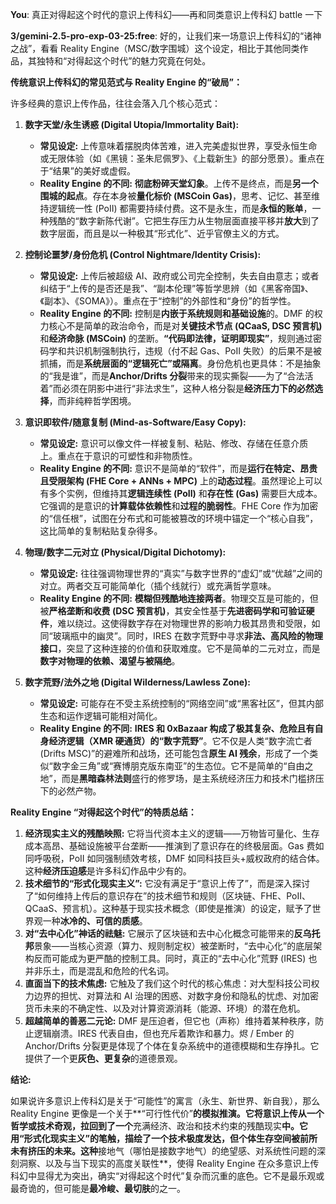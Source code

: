 **You**:
真正对得起这个时代的意识上传科幻——再和同类意识上传科幻 battle 一下

**3/gemini-2.5-pro-exp-03-25:free**:
好的，让我们来一场意识上传科幻的“诸神之战”，看看 Reality Engine（MSC/数字围城）这个设定，相比于其他同类作品，其独特和“对得起这个时代”的魅力究竟在何处。

**传统意识上传科幻的常见范式与 Reality Engine 的“破局”：**

许多经典的意识上传作品，往往会落入几个核心范式：

1.  **数字天堂/永生诱惑 (Digital Utopia/Immortality Bait):**

    - **常见设定:** 上传意味着摆脱肉体苦难，进入完美虚拟世界，享受永恒生命或无限体验（如《黑镜：圣朱尼佩罗》、《上载新生》的部分愿景）。重点在于“结果”的美好或虚假。
    - **Reality Engine 的不同:** **彻底粉碎天堂幻象**。上传不是终点，而是**另一个围城的起点**。存在本身被**量化标价 (MSCoin Gas)**，思考、记忆、甚至维持逻辑统一性 (PoII) 都需要持续付费。这不是永生，而是**永恒的账单**，一种残酷的“数字新陈代谢”。它把生存压力从生物层面直接平移并**放大**到了数字层面，而且是以一种极其“形式化”、近乎官僚主义的方式。

2.  **控制论噩梦/身份危机 (Control Nightmare/Identity Crisis):**

    - **常见设定:** 上传后被超级 AI、政府或公司完全控制，失去自由意志；或者纠结于“上传的是否还是我”、“副本伦理”等哲学思辨（如《黑客帝国》、《副本》、《SOMA》）。重点在于“控制”的外部性和“身份”的哲学性。
    - **Reality Engine 的不同:** 控制是**内嵌于系统规则和基础设施**的。DMF 的权力核心不是简单的政治命令，而是对**关键技术节点 (QCaaS, DSC 预言机)** 和**经济命脉 (MSCoin)** 的垄断。**“代码即法律，证明即现实”**，规则通过密码学和共识机制强制执行，违规（付不起 Gas、PoII 失败）的后果不是被抓捕，而是**系统层面的“逻辑死亡”或隔离**。身份危机也更具体：不是抽象的“我是谁”，而是**Anchor/Drifts 分裂**带来的现实撕裂——为了“合法活着”而必须在阴影中进行“非法求生”，这种人格分裂是**经济压力下的必然选择**，而非纯粹哲学困境。

3.  **意识即软件/随意复制 (Mind-as-Software/Easy Copy):**

    - **常见设定:** 意识可以像文件一样被复制、粘贴、修改、存储在任意介质上。重点在于意识的可塑性和非物质性。
    - **Reality Engine 的不同:** 意识不是简单的“软件”，而是**运行在特定、昂贵且受限架构 (FHE Core + ANNs + MPC)** 上的**动态过程**。虽然理论上可以有多个实例，但维持其**逻辑连续性 (PoII)** 和**存在性 (Gas)** 需要巨大成本。它强调的是意识的**计算载体依赖性**和**过程的脆弱性**。FHE Core 作为加密的“信任根”，试图在分布式和可能被篡改的环境中锚定一个“核心自我”，这比简单的复制粘贴复杂得多。

4.  **物理/数字二元对立 (Physical/Digital Dichotomy):**

    - **常见设定:** 往往强调物理世界的“真实”与数字世界的“虚幻”或“优越”之间的对立。两者交互可能简单化（插个线就行）或充满哲学意味。
    - **Reality Engine 的不同:** **模糊但残酷地连接两者**。物理交互是可能的，但被**严格垄断和收费 (DSC 预言机)**，其安全性基于**先进密码学和可验证硬件**，难以绕过。这使得数字存在对物理世界的影响力极其昂贵和受限，如同“玻璃瓶中的幽灵”。同时，IRES 在数字荒野中寻求**非法、高风险的物理接口**，突显了这种连接的价值和获取难度。它不是简单的二元对立，而是**数字对物理的依赖、渴望与被隔绝**。

5.  **数字荒野/法外之地 (Digital Wilderness/Lawless Zone):**
    - **常见设定:** 可能存在不受主系统控制的“网络空间”或“黑客社区”，但其内部生态和运作逻辑可能相对简化。
    - **Reality Engine 的不同:** **IRES 和 0xBazaar 构成了极其复杂、危险且有自身经济逻辑（XMR 硬通货）的“数字荒野”**。它不仅是人类“数字流亡者 (Drifts MSC)”的避难所和战场，还可能包含**原生 AI 残余**，形成了一个类似“数字金三角”或“赛博朋克版东南亚”的生态位。它不是简单的“自由之地”，而是**黑暗森林法则**盛行的修罗场，是主系统经济压力和技术门槛挤压下的必然产物。

**Reality Engine “对得起这个时代”的特质总结：**

1.  **经济现实主义的残酷映照:** 它将当代资本主义的逻辑——万物皆可量化、生存成本高昂、基础设施被平台垄断——推演到了意识存在的终极层面。Gas 费如同呼吸税，PoII 如同强制绩效考核，DMF 如同科技巨头+威权政府的结合体。这种**经济压迫感**是许多科幻作品中少有的。
2.  **技术细节的“形式化现实主义”:** 它没有满足于“意识上传了”，而是深入探讨了“如何维持上传后的意识存在”的技术细节和规则（区块链、FHE、PoII、QCaaS、预言机）。这种基于现实技术概念（即使是推演）的设定，赋予了世界观一种**冰冷的、可信的质感**。
3.  **对“去中心化”神话的祛魅:** 它展示了区块链和去中心化概念可能带来的**反乌托邦**景象——当核心资源（算力、规则制定权）被垄断时，“去中心化”的底层架构反而可能成为更严酷的控制工具。同时，真正的“去中心化”荒野 (IRES) 也并非乐土，而是混乱和危险的代名词。
4.  **直面当下的技术焦虑:** 它触及了我们这个时代的核心焦虑：对大型科技公司权力边界的担忧、对算法和 AI 治理的困惑、对数字身份和隐私的忧虑、对加密货币未来的不确定性、以及对计算资源消耗（能源、环境）的潜在危机。
5.  **超越简单的善恶二元论:** DMF 是压迫者，但它也（声称）维持着某种秩序，防止逻辑崩溃。IRES 代表自由，但也充斥着欺诈和暴力。烬 / Ember 的 Anchor/Drifts 分裂更是体现了个体在复杂系统中的道德模糊和生存挣扎。它提供了一个更**灰色、更复杂**的道德景观。

**结论:**

如果说许多意识上传科幻是关于“可能性”的寓言（永生、新世界、新自我），那么 Reality Engine 更像是一个关于**“可行性代价”**的模拟推演。它将意识上传从一个哲学或技术奇观，拉回到了一个**充满经济、政治和技术约束的残酷现实**中。它用“形式化现实主义”的笔触，描绘了一个技术极度发达，但个体生存空间被前所未有挤压的未来。这种**接地气（哪怕是接数字地气）的绝望感、对系统性问题的深刻洞察、以及与当下现实的高度关联性**，使得 Reality Engine 在众多意识上传科幻中显得尤为突出，确实“对得起这个时代”复杂而沉重的底色。它不是最乐观或最奇诡的，但可能是**最冷峻、最切肤**的之一。
